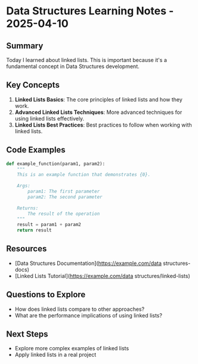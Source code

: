 # Data Structures Learning Notes - 2025-04-10

## Summary

Today I learned about linked lists. This is important because it's a fundamental concept in Data Structures development.

## Key Concepts

1. **Linked Lists Basics**: The core principles of linked lists and how they work.
2. **Advanced Linked Lists Techniques**: More advanced techniques for using linked lists effectively.
3. **Linked Lists Best Practices**: Best practices to follow when working with linked lists.

## Code Examples

```python
def example_function(param1, param2):
    """
    This is an example function that demonstrates {0}.
    
    Args:
        param1: The first parameter
        param2: The second parameter
        
    Returns:
        The result of the operation
    """
    result = param1 + param2
    return result
```

## Resources

- [Data Structures Documentation](https://example.com/data structures-docs)
- [Linked Lists Tutorial](https://example.com/data structures/linked-lists)

## Questions to Explore

- How does linked lists compare to other approaches?
- What are the performance implications of using linked lists?

## Next Steps

- Explore more complex examples of linked lists
- Apply linked lists in a real project
